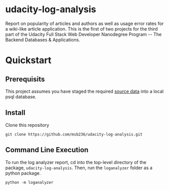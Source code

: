 # udacity-log-analysis

Report on popularity of articles and authors as well as usage error rates for a wiki-like article application. This is the first of two projects for the third part of the Udacity Full Stack Web Developer Nanodegree Program -- The Backend Databases & Applications.

# Quickstart

## Prerequisits

This project assumes you have staged the required [source data](https://d17h27t6h515a5.cloudfront.net/topher/2016/August/57b5f748_newsdata/newsdata.zip) into a local psql database.

## Install

Clone this repository

```
git clone https://github.com/msb236/udacity-log-analysis.git
```

## Command Line Execution

To run the log analyzer report, cd into the top-level directory of the package, `udacity-log-analysis`. Then, run the `loganalyzer` folder as a python package.

```
python -m loganalyzer
```
